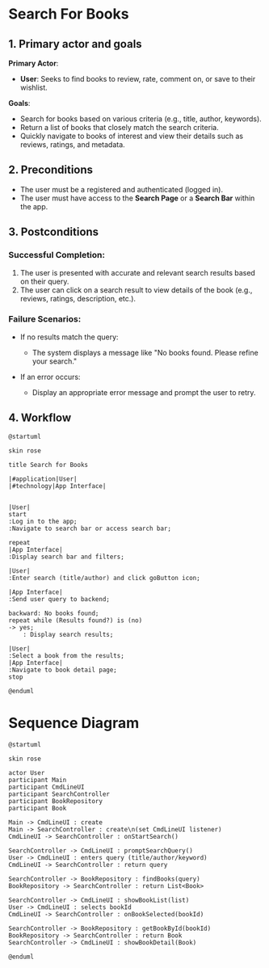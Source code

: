 # Search For Books

## 1. Primary actor and goals

**Primary Actor**:
- **User**: Seeks to find books to review, rate, comment on, or save to their wishlist.

**Goals**:
- Search for books based on various criteria 
(e.g., title, author, keywords).
- Return a list of books that closely match the search criteria.
- Quickly navigate to books of interest and view their details
such as reviews, ratings, and metadata.


## **2. Preconditions**
- The user must be a registered and authenticated (logged in).
- The user must have access to the **Search Page** or 
a **Search Bar** within the app.

## **3. Postconditions**
### **Successful Completion**:
1. The user is presented with accurate and relevant search results 
based on their query.
2. The user can click on a search result to view details 
of the book (e.g., reviews, ratings, description, etc.).

### **Failure Scenarios**:
- If no results match the query:
    - The system displays a message like "No books found. 
  Please refine your search."

- If an error occurs:
    - Display an appropriate error message and prompt the user to retry.

## **4. Workflow**
```plantuml
@startuml

skin rose

title Search for Books

|#application|User|
|#technology|App Interface|


|User|
start
:Log in to the app;
:Navigate to search bar or access search bar;

repeat
|App Interface|
:Display search bar and filters;

|User|
:Enter search (title/author) and click goButton icon;

|App Interface|
:Send user query to backend;

backward: No books found;
repeat while (Results found?) is (no)
-> yes;
    : Display search results;

|User|
:Select a book from the results;
|App Interface|
:Navigate to book detail page;
stop 

@enduml
``````
# Sequence Diagram
```plantuml
@startuml

skin rose

actor User
participant Main
participant CmdLineUI
participant SearchController
participant BookRepository
participant Book

Main -> CmdLineUI : create
Main -> SearchController : create\n(set CmdLineUI listener)
CmdLineUI -> SearchController : onStartSearch()

SearchController -> CmdLineUI : promptSearchQuery()
User -> CmdLineUI : enters query (title/author/keyword)
CmdLineUI -> SearchController : return query

SearchController -> BookRepository : findBooks(query)
BookRepository -> SearchController : return List<Book>

SearchController -> CmdLineUI : showBookList(list)
User -> CmdLineUI : selects bookId
CmdLineUI -> SearchController : onBookSelected(bookId)

SearchController -> BookRepository : getBookById(bookId)
BookRepository -> SearchController : return Book
SearchController -> CmdLineUI : showBookDetail(Book)

@enduml
```
